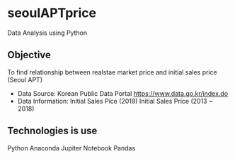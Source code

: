 # seoulAPTprice
Data Analysis using Python

## Objective
To find relationship between realstae market price and initial sales price (Seoul APT)

- Data Source: Korean Public Data Portal https://www.data.go.kr/index.do
- Data Information: Initial Sales Pice (2019)
                    Initial Sales Price (2013 ~ 2018)

## Technologies is use
Python
Anaconda
Jupiter Notebook
Pandas
